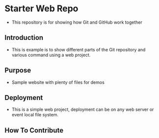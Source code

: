 # Starter Web Repo
* This repository is for showing how Git and GitHub work together

## Introduction
* This is example is to show different parts of the Git repository and
  various command using a web project.

## Purpose
* Sample website with plenty of files for demos

## Deployment
* This is a simple web project, deployment can be on any web server or
  event local file system.

## How To Contribute
